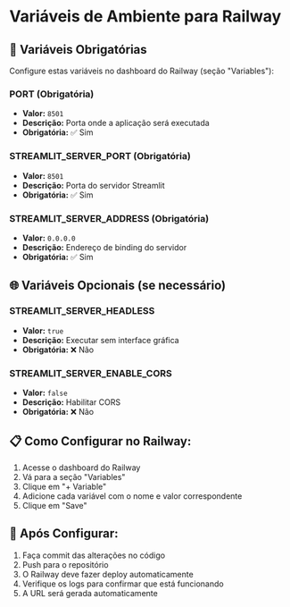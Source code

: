# Variáveis de Ambiente para Railway

## 🔧 **Variáveis Obrigatórias**

Configure estas variáveis no dashboard do Railway (seção "Variables"):

### **PORT** (Obrigatória)
- **Valor:** `8501`
- **Descrição:** Porta onde a aplicação será executada
- **Obrigatória:** ✅ Sim

### **STREAMLIT_SERVER_PORT** (Obrigatória)
- **Valor:** `8501`
- **Descrição:** Porta do servidor Streamlit
- **Obrigatória:** ✅ Sim

### **STREAMLIT_SERVER_ADDRESS** (Obrigatória)
- **Valor:** `0.0.0.0`
- **Descrição:** Endereço de binding do servidor
- **Obrigatória:** ✅ Sim

## 🌐 **Variáveis Opcionais (se necessário)**

### **STREAMLIT_SERVER_HEADLESS**
- **Valor:** `true`
- **Descrição:** Executar sem interface gráfica
- **Obrigatória:** ❌ Não

### **STREAMLIT_SERVER_ENABLE_CORS**
- **Valor:** `false`
- **Descrição:** Habilitar CORS
- **Obrigatória:** ❌ Não

## 📋 **Como Configurar no Railway:**

1. Acesse o dashboard do Railway
2. Vá para a seção "Variables"
3. Clique em "+ Variable"
4. Adicione cada variável com o nome e valor correspondente
5. Clique em "Save"

## 🚀 **Após Configurar:**

1. Faça commit das alterações no código
2. Push para o repositório
3. O Railway deve fazer deploy automaticamente
4. Verifique os logs para confirmar que está funcionando
5. A URL será gerada automaticamente
